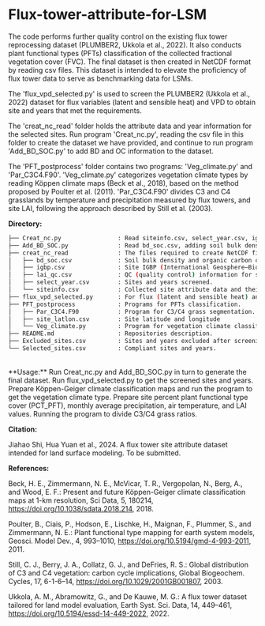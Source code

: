 # Flux-tower-attribute-for-LSM


The code performs further quality control on the existing flux tower reprocessing dataset (PLUMBER2, Ukkola et al., 2022). It also conducts plant functional types (PFTs) classification of the collected fractional vegetation cover (FVC). The final dataset is then created in NetCDF format by reading csv files. This dataset is intended to elevate the proficiency of flux tower data to serve as benchmarking data for LSMs.

The 'flux_vpd_selected.py' is used to screen the PLUMBER2 (Ukkola et al., 2022) dataset for flux variables (latent and sensible heat) and VPD to obtain site and years that met the requirements.

The 'creat_nc_read' folder holds the attribute data and year information for the selected sites. Run program 'Creat_nc.py', reading the csv file in this folder to create the dataset we have provided, and continue to run program 'Add_BD_SOC.py' to add BD and OC information to the dataset.

The 'PFT_postprocess' folder contains two programs: 'Veg_climate.py' and 'Par_C3C4.F90'. 'Veg_climate.py' categorizes vegetation climate types by reading Köppen climate maps (Beck et al., 2018), based on the method proposed by Poulter et al. (2011). 'Par_C3C4.F90' divides C3 and C4 grasslands by temperature and precipitation measured by flux towers, and site LAI, following the approach described by Still et al. (2003).


**Directory:**
```bash
├── Creat_nc.py                : Read siteinfo.csv, select_year.csv, igbp.csv and lai_qc.csv files to create NetCDF files.
├── Add_BD_SOC.py              : Read bd_soc.csv, adding soil bulk density and organic carbon concentration data to the NetCDF files.
├── creat_nc_read              : The files required to create NetCDF files. 
│   ├── bd_soc.csv             : Soil bulk density and organic carbon concentration, and their reference sources.
│   ├── igbp.csv               : Site IGBP (International Geosphere–Biosphere Programme) classifications. 
│   ├── lai_qc.csv             : QC (quality control) information for site LAI. 
│   ├── select_year.csv        : Sites and years screened.
│   └── siteinfo.csv           : Collected site attribute data and their reference sources.
├── flux_vpd_selected.py       : For flux (latent and sensible heat) and VPD (vapor pressure deficit) screening.
├── PFT_postprocess            : Programs for PFTs classification. 
│   ├── Par_C3C4.F90           : Program for C3/C4 grass segmentation.
│   ├── site_latlon.csv        : Site latitude and longitude
│   └── Veg_climate.py         : Program for vegetation climate classification.
├── README.md                  : Repositories description.
├── Excluded_sites.csv         : Sites and years excluded after screening and the reasons. 
└── Selected_sites.csv         : Compliant sites and years. 
```


<br>
**Usage:**
Run Creat_nc.py and Add_BD_SOC.py in turn to generate the final dataset.
Run flux_vpd_selected.py to get the screened sites and years.
Prepare Köppen-Geiger climate classification maps and run the program to get the vegetation climate type.
Prepare site percent plant functional type cover (PCT_PFT), monthly average precipitation, air temperature, and LAI values. Running the program to divide C3/C4 grass ratios.


**Citation:**

Jiahao Shi, Hua Yuan et al., 2024. A flux tower site attribute dataset intended for land surface modeling. To be submitted.


**References:**

Beck, H. E., Zimmermann, N. E., McVicar, T. R., Vergopolan, N., Berg, A., and Wood, E. F.: Present and future Köppen-Geiger climate classification maps at 1-km resolution, Sci Data, 5, 180214, https://doi.org/10.1038/sdata.2018.214, 2018.

Poulter, B., Ciais, P., Hodson, E., Lischke, H., Maignan, F., Plummer, S., and Zimmermann, N. E.: Plant functional type mapping for earth system models, Geosci. Model Dev., 4, 993–1010, https://doi.org/10.5194/gmd-4-993-2011, 2011.

Still, C. J., Berry, J. A., Collatz, G. J., and DeFries, R. S.: Global distribution of C3 and C4 vegetation: carbon cycle implications, Global Biogeochem. Cycles, 17, 6-1-6–14, https://doi.org/10.1029/2001GB001807, 2003.

Ukkola, A. M., Abramowitz, G., and De Kauwe, M. G.: A flux tower dataset tailored for land model evaluation, Earth Syst. Sci. Data, 14, 449–461, https://doi.org/10.5194/essd-14-449-2022, 2022.
